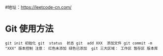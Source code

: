 #地址：https://leetcode-cn.com/
# Git 使用方法
`git init 初始化
git  status  状态
git  add XXX  添加文件
git commit -m "XXX" 版本控制
注意：
红色未添加
绿色已添加 
git 三大区域：
工作区
暂存区
版本库
`